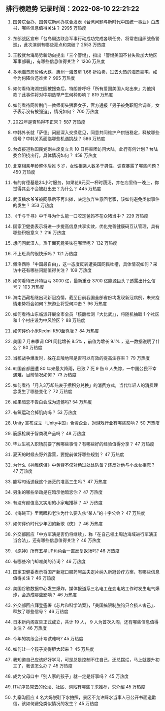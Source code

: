
## 排行榜趋势 记录时间：2022-08-10 22:21:22
  
  1. 国务院台办、国务院新闻办联合发表《台湾问题与新时代中国统一事业》白皮书，哪些信息值得关注？ 2995 万热度
    
  2. 东部战区宣布「台岛周边联合军事行动成功完成各项任务，将常态组织战备警巡」，此次演训有哪些亮点和突破？ 2553 万热度
    
  3. 王毅就台海局势新动向提出「三个警惕」，指出「警惕美国不甘失败加大地区军事部署」，有哪些信息值得关注？ 1206 万热度
    
  4. 多地海景房价格大跌，惠州一海景房 1.66 折拍卖，过去火热的海景豪宅，如今为何降价还难卖？ 995 万热度
    
  5. 如何看待海湖庄园被搜查后，特朗普呼吁「所有爱国美国人站出来」为他捐款？此事件将对中期选举产生何种影响？ 819 万热度
    
  6. 如何看待网传荆门一教师街头猥亵女子，官方通报「男子被免职配合调查，女子表示没有被强迫」，情况如何？ 700 万热度
    
  7. 2022年是否热得不正常？ 587 万热度
    
  8. 中韩外长就「萨德」问题深入交换意见，同意共同维护产供链稳定，释放哪些信号？中韩关系面临哪些机遇挑战？ 586 万热度
    
  9. 台媒报道称国民党副主席夏立言 10 日将率团访问大陆，此行有何计划？台陆委会阻挠出行，具体情况如何？ 458 万热度
    
  10. 北京相亲年龄整体后推 5 岁，女性相亲人数多于男性，调查暴露了哪些问题？ 450 万热度
    
  11. 有的肯德基是24小时服务，如果花9元买一杯时蔬汤，并在店里待一晚上，你觉得其会不会被赶出去？为什么？ 445 万热度
    
  12. 武汉糖水爷爷被网暴后不再出摊，决定放弃生意回老家，该如何避免类似事件的发生？ 353 万热度
    
  13. 《千与千寻》中千寻为什么能一口咬定爸妈不在众猪当中？ 229 万热度
    
  14. 国家卫健委表示将进一步提高信息共享实效，优化完善健康码互认管理，具有哪些积极意义？ 216 万热度
    
  15. 想问问武汉人，热干面究竟美味在哪里呢？ 132 万热度
    
  16. 不上班真的很快乐吗？ 121 万热度
    
  17. 佩洛西称「中国最自由」，这一态度反转遭美国网民吐槽，具体情况如何？采访中还有哪些问题值得关注？ 109 万热度
    
  18. 如何看待巴菲特巨亏 3000 亿，最新重仓 3700 亿能源巨头？透露出什么信号？ 103 万热度
    
  19. 海南西藏相继出现新冠疫情，截至目前我国全部省份均发现新冠病例，未来疫情走势将会如何？旅游业将受何冲击？ 96 万热度
    
  20. 如何看待山东临沭开展全市全员「核酸检测『大比武』」，将随机抽取 1 个社区和 1 个村庄设为中风险区？ 88 万热度
    
  21. 如何评价小米Redmi K50至尊版？ 84 万热度
    
  22. 美国 7 月未季调 CPI 同比增长 8.5% ，前值为增长 9.1% ，这一数据说明了什么？ 80 万热度
    
  23. 当核战争爆发时，躲在丘陵地带是否可以有效的提高生存率？ 79 万热度
    
  24. 韩国首都圈遭 80 年来最大降雨，已致 7 死 9 伤 6 人失踪，一中国公民不幸遇难，目前情况如何？ 73 万热度
    
  25. 如何看待「月入3万却热衷于攒积分兑换」的消费方式，当代年轻人的消费理念发生了哪些变化？ 72 万热度
    
  26. 如果暗恋不告白会成为遗憾吗? 54 万热度
    
  27. 有氧运动会掉肌肉吗？ 53 万热度
    
  28. Unity 宣布成立「Unity中国」合资企业，对游戏行业有哪些影响？ 50 万热度
    
  29. 筋膜枪属于智商税产品吗？ 48 万热度
    
  30. 毕业生初入职场前要了解哪些事情？有哪些好的经验值得分享？ 47 万热度
    
  31. 夏天的时候去野外露营，要提前做好哪些规划？ 47 万热度
    
  32. 为什么《神雕侠侣》中黄蓉不仅对杨过处处防备？还反对他与小龙女相恋？ 47 万热度
    
  33. 能写句话送我这个迷茫的准高三生吗？ 47 万热度
    
  34. 男生的哪些举动是在暗示他暗恋你？ 47 万热度
    
  35. 有没有颜值高又实用的小家电推荐？ 47 万热度
    
  36. 《海贼王》里鹰眼和老沙为什么要入伙“某人”的十字公会？ 47 万热度
    
  37. 如何评价时代少年团的新歌《侠》？ 46 万热度
    
  38. 外交部回应「中方军演是否仍将继续」，称「在自己领土周边海域进行军演正当合法」，还有哪些信息值得关注？ 46 万热度
    
  39. 《原神》所有五星UP角色会一直反复返场吗? 46 万热度
    
  40. 有哪些冷门却唯美的诗词？ 46 万热度
    
  41. 国家卫健委表示将国产新冠口服药阿兹夫定片纳入新冠诊疗方案，有哪些信息值得关注？ 46 万热度
    
  42. 美国谷歌数据中心发生爆炸，媒体报道系三名电工在变电站工作时发生电气爆炸，会造成哪些影响？ 46 万热度
    
  43. 外交部回应拜登签署《芯片和科学法案》，「美国搞限制脱钩只会损人害己」，释放了哪些信号？ 46 万热度
    
  44. 日本新内阁宣告正式成立，共计 19 人， 9 人为首次入阁，还有哪些信息值得关注？ 46 万热度
    
  45. 今年的初级会计考试难吗? 45 万热度
    
  46. 如何让一个孩子变得胆大起来？ 45 万热度
    
  47. 我知道自己应该好好学习，可是总是控制不住自己，还总摆烂，马上就要升初三了，我该怎么办？ 45 万热度
    
  48. 成为父母口中「别人家的孩子」就一定是好事吗？ 45 万热度
    
  49. IT程序员常去的论坛、社区、网站有哪些？求推荐，求介绍 45 万热度
    
  50. 九寨沟回应 4 名大妈脱鞋下水拍照，景区不允许踩水当事人已公开书面道歉信，该如何避免类似情况的发生？ 45 万热度
    